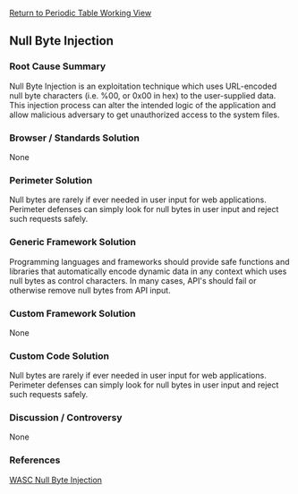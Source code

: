 [Return to Periodic Table Working
View](OWASP_Periodic_Table_of_Vulnerabilities#Periodic_Table_of_Vulnerabilities "wikilink")

## Null Byte Injection

### Root Cause Summary

Null Byte Injection is an exploitation technique which uses URL-encoded
null byte characters (i.e. %00, or 0x00 in hex) to the user-supplied
data. This injection process can alter the intended logic of the
application and allow malicious adversary to get unauthorized access to
the system files.

### Browser / Standards Solution

None

### Perimeter Solution

Null bytes are rarely if ever needed in user input for web applications.
Perimeter defenses can simply look for null bytes in user input and
reject such requests safely.

### Generic Framework Solution

Programming languages and frameworks should provide safe functions and
libraries that automatically encode dynamic data in any context which
uses null bytes as control characters. In many cases, API's should fail
or otherwise remove null bytes from API input.

### Custom Framework Solution

None

### Custom Code Solution

Null bytes are rarely if ever needed in user input for web applications.
Perimeter defenses can simply look for null bytes in user input and
reject such requests safely.

### Discussion / Controversy

None

### References

[WASC Null Byte
Injection](http://projects.webappsec.org/w/page/13246949/Null%20Byte%20Injection)